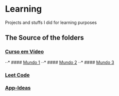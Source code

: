 # Learning
Projects and stuffs I did for learning purposes

## The Source of the folders

### [Curso em Vídeo](https://www.cursoemvideo.com/cursos/)
⋅⋅* #### [Mundo 1](https://www.cursoemvideo.com/curso/python-3-mundo-1/)
⋅⋅* #### [Mundo 2](https://www.cursoemvideo.com/curso/python-3-mundo-2/)
⋅⋅* #### [Mundo 3](https://www.cursoemvideo.com/curso/python-3-mundo-3/)

### [Leet Code](https://leetcode.com/)

### [App-Ideas](https://github.com/florinpop17/app-ideas)
